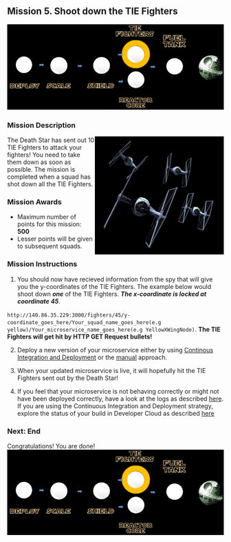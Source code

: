 ## Mission 5. Shoot down the TIE Fighters ##

![Mission5](MapIterateMission.PNG)

### Mission Description ###

<img align="right" src="../images/Tie_fighters.jpg" width = "300px">
The Death Star has sent out 10 TIE Fighters to attack your fighters! You need to take them down as soon as possible. The mission is completed when a squad has shot down all the TIE Fighters. 

### Mission Awards ###

- Maximum number of points for this mission: **500**
- Lesser points will be given to subsequent squads.

### Mission Instructions ###

1. You should now have recieved information from the spy that will give you the y-coordinates of the TIE Fighters. The example below would shoot down ***one*** of the TIE Fighters. ***The x-coordinate is locked at coordinate 45***.

```http://140.86.35.229:3000/fighters/45/y-coordinate_goes_here/Your_squad_name_goes_here(e.g yellow)/Your_microservice_name_goes_here(e.g YellowXWingNode)```. **The TIE Fighters will get hit by HTTP GET Request bullets!**

2. Deploy a new version of your microservice either by using [Continous Integration and Deployment](../deployment/cicd.md) or the [manual](../deployment/manually.md) approach. 

3. When your updated microservice is live, it will hopefully hit the TIE Fighters sent out by the Death Star!

4. If you feel that your microservice is not behaving correctly or might not have been deployed correctly, have a look at the logs as described [here](../logs.md). If you are using the Continuous Integration and Deployment strategy, explore the status of your build in Developer Cloud as described [here](../devcs.md)

### Next: End ###
<!-- and without jargon in this [Technograph article](http://www.dailyillini.com/article/2016/04/automatic-speech-recognition). 
If you haven't already completed the Reactor Core mission you can do that [here](database.md). If you have, you can continue on to the last mission - [Hacking the Fuel Tank](fuelTank.md)
-->
Congratulations! You are done!
![Mission5](MapIterateMission.PNG)
